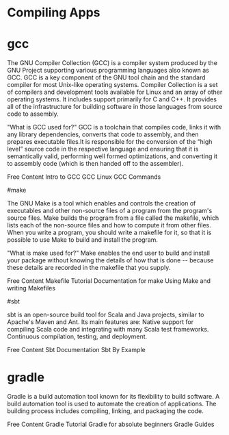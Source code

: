 # Compiling Apps

# gcc

The GNU Compiler Collection (GCC) is a compiler system produced by the GNU Project supporting various programming languages also known as GCC. GCC is a key component of the GNU tool chain and the standard compiler for most Unix-like operating systems. Compiler Collection is a set of compilers and development tools available for Linux and an array of other operating systems. It includes support primarily for C and C++. It provides all of the infrastructure for building software in those languages from source code to assembly.

"What is GCC used for?" GCC is a toolchain that compiles code, links it with any library dependencies, converts that code to assembly, and then prepares executable files.It is responsible for the conversion of the “high level” source code in the respective language and ensuring that it is semantically valid, performing well formed optimizations, and converting it to assembly code (which is then handed off to the assembler).

<ResourceGroupTitle>Free Content</ResourceGroupTitle>
<BadgeLink colorScheme='yellow' badgeText='Read' href='https://courses.cs.washington.edu/courses/cse451/99wi/Section/gccintro.html'>Intro to GCC</BadgeLink>
<BadgeLink colorScheme='yellow' badgeText='Read' href='https://www.javatpoint.com/gcc-linux'>GCC Linux</BadgeLink>
<BadgeLink colorScheme='yellow' badgeText='Read' href='https://www.geeksforgeeks.org/gcc-command-in-linux-with-examples/'>GCC Commands</BadgeLink>

#make

The GNU Make is a tool which enables and controls the creation of executables and other non-source files of a program from the program's source files.
Make builds the program from a file called the makefile, which lists each of the non-source files and how to compute it from other files. When you write a program, you should write a makefile for it, so that it is possible to use Make to build and install the program.

"What is make used for?" Make enables the end user to build and install your package without knowing the details of how that is done -- because these details are recorded in the makefile that you supply.

<ResourceGroupTitle>Free Content</ResourceGroupTitle>
<BadgeLink colorScheme='yellow' badgeText='Read' href='https://makefiletutorial.com'>Makefile Tutorial</BadgeLink>
<BadgeLink colorScheme='yellow' badgeText='Read' href='https://www.gnu.org/software/make/manual/'>Documentation for make</BadgeLink>
<BadgeLink colorScheme='yellow' badgeText='Read' href='https://www.cs.swarthmore.edu/~newhall/unixhelp/howto_makefiles.html'>Using Make and writing Makefiles</BadgeLink>

#sbt

sbt is an open-source build tool for Scala and Java projects, similar to Apache's Maven and Ant. Its main features are: Native support for compiling Scala code and integrating with many Scala test frameworks. Continuous compilation, testing, and deployment.

<ResourceGroupTitle>Free Content</ResourceGroupTitle>
<BadgeLink colorScheme='yellow' badgeText='Read' href='https://www.scala-sbt.org/1.x/docs/'>Sbt Documentation</BadgeLink>
<BadgeLink colorScheme='yellow' badgeText='Read' href='https://www.scala-sbt.org/1.x/docs/sbt-by-example.html'>Sbt By Example</BadgeLink>

# gradle

Gradle is a build automation tool known for its flexibility to build software. A build automation tool is used to automate the creation of applications. The building process includes compiling, linking, and packaging the code.

<ResourceGroupTitle>Free Content</ResourceGroupTitle>
<BadgeLink colorScheme='yellow' badgeText='Read' href='https://www.tutorialspoint.com/gradle/index.htm'>Gradle Tutorial</BadgeLink>
<BadgeLink colorScheme='yellow' badgeText='Read' href='https://tomgregory.com/gradle-tutorial-for-complete-beginners/'>Gradle for absolute beginners</BadgeLink>
<BadgeLink colorScheme='yellow' badgeText='Read' href='https://gradle.org/guides/'>Gradle Guides</BadgeLink>


